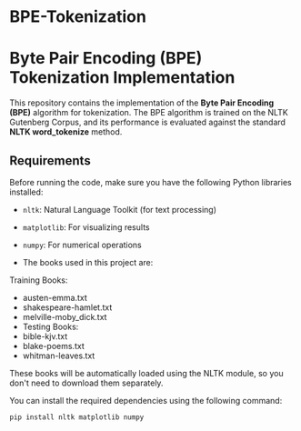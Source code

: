 # BPE-Tokenization
# Byte Pair Encoding (BPE) Tokenization Implementation

This repository contains the implementation of the **Byte Pair Encoding (BPE)** algorithm for tokenization. The BPE algorithm is trained on the NLTK Gutenberg Corpus, and its performance is evaluated against the standard **NLTK word_tokenize** method. 

## Requirements

Before running the code, make sure you have the following Python libraries installed:

- `nltk`: Natural Language Toolkit (for text processing)
- `matplotlib`: For visualizing results
- `numpy`: For numerical operations

- The books used in this project are:

Training Books:
- austen-emma.txt
- shakespeare-hamlet.txt
- melville-moby_dick.txt
- Testing Books:
- bible-kjv.txt
- blake-poems.txt
- whitman-leaves.txt

These books will be automatically loaded using the NLTK module, so you don't need to download them separately.

You can install the required dependencies using the following command:

```bash
pip install nltk matplotlib numpy


